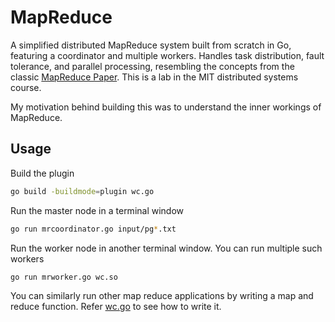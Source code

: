 # MapReduce

A simplified distributed MapReduce system built from scratch in Go, featuring a coordinator and multiple workers. Handles task distribution, fault tolerance, and parallel processing, resembling the concepts from the classic [MapReduce Paper](http://static.googleusercontent.com/media/research.google.com/en//archive/mapreduce-osdi04.pdf). This is a lab in the MIT distributed systems course.

My motivation behind building this was to understand the inner workings of MapReduce. 

## Usage

Build the plugin
```bash
go build -buildmode=plugin wc.go
```

Run the master node in a terminal window
```bash
go run mrcoordinator.go input/pg*.txt
```

Run the worker node in another terminal window. You can run multiple such workers

```bash
go run mrworker.go wc.so
```

You can similarly run other map reduce applications by writing a map and reduce function. Refer [wc.go](/main/wc.go) to see how to write it.
